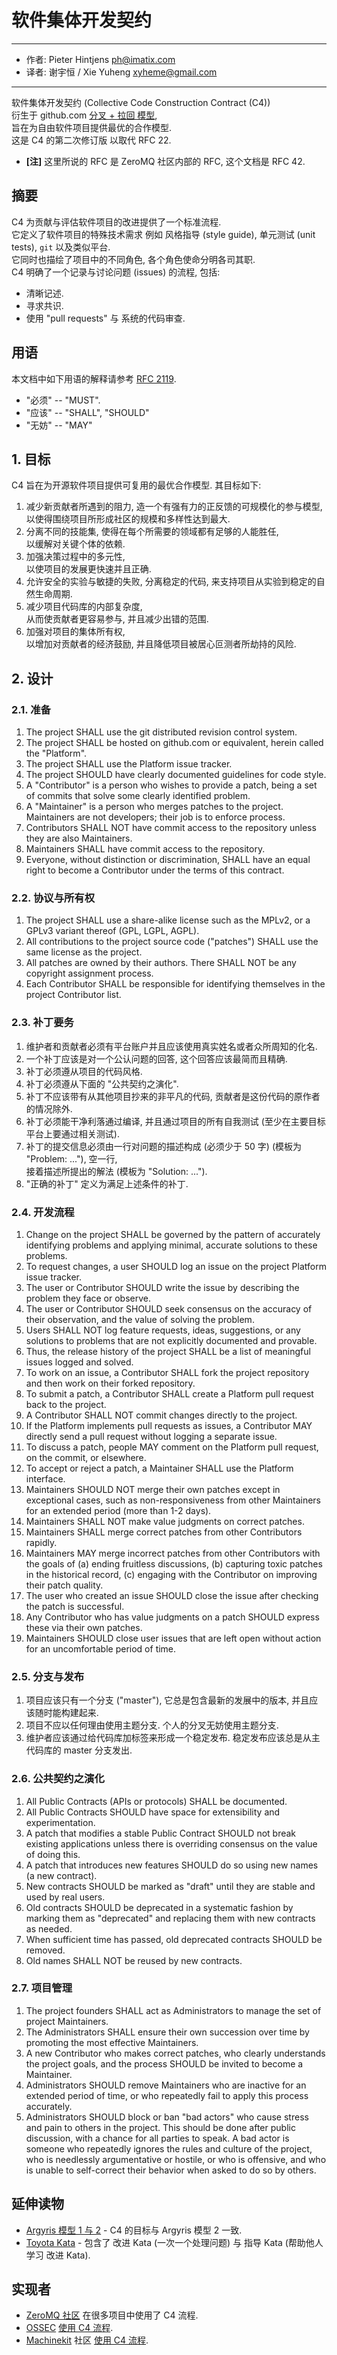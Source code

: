# 软件集体开发契约

------
- 作者: Pieter Hintjens <ph@imatix.com>
- 译者: 谢宇恒 / Xie Yuheng <xyheme@gmail.com>
------

软件集体开发契约 (Collective Code Construction Contract (C4)) <br>
衍生于 github.com [分叉 + 拉回 模型](https://help.github.com/articles/about-pull-requests/), <br>
旨在为自由软件项目提供最优的合作模型. <br>
这是 C4 的第二次修订版 以取代 RFC 22.

- **[注]** 这里所说的 RFC 是 ZeroMQ 社区内部的 RFC, 这个文档是 RFC 42.

## 摘要

C4 为贡献与评估软件项目的改进提供了一个标准流程. <br>
它定义了软件项目的特殊技术需求 例如 风格指导 (style guide), 单元测试 (unit tests), `git` 以及类似平台. <br>
它同时也描绘了项目中的不同角色, 各个角色使命分明各司其职. <br>
C4 明确了一个记录与讨论问题 (issues) 的流程, 包括:
- 清晰记述.
- 寻求共识.
- 使用 "pull requests" 与 系统的代码审查.

## 用语

本文档中如下用语的解释请参考 [RFC 2119](http://tools.ietf.org/html/rfc2119).
- "必须" -- "MUST".
- "应该" -- "SHALL", "SHOULD"
- "无妨" -- "MAY"

## 1. 目标

C4 旨在为开源软件项目提供可复用的最优合作模型. 其目标如下:

1. 减少新贡献者所遇到的阻力, 造一个有强有力的正反馈的可规模化的参与模型, <br>
   以使得围绕项目所形成社区的规模和多样性达到最大.
1. 分离不同的技能集, 使得在每个所需要的领域都有足够的人能胜任, <br>
   以缓解对关键个体的依赖.
1. 加强决策过程中的多元性, <br>
   以使项目的发展更快速并且正确.
1. 允许安全的实验与敏捷的失败, 分离稳定的代码,
   来支持项目从实验到稳定的自然生命周期. <br>
1. 减少项目代码库的内部复杂度, <br>
   从而使贡献者更容易参与, 并且减少出错的范围.
1. 加强对项目的集体所有权, <br>
   以增加对贡献者的经济鼓励, 并且降低项目被居心叵测者所劫持的风险.

## 2. 设计

### 2.1. 准备

1. The project SHALL use the git distributed revision control system.
1. The project SHALL be hosted on github.com or equivalent, herein called the "Platform".
1. The project SHALL use the Platform issue tracker.
1. The project SHOULD have clearly documented guidelines for code style.
1. A "Contributor" is a person who wishes to provide a patch, being a set of commits that solve some clearly identified problem.
1. A "Maintainer" is a person who merges patches to the project. Maintainers are not developers; their job is to enforce process.
1. Contributors SHALL NOT have commit access to the repository unless they are also Maintainers.
1. Maintainers SHALL have commit access to the repository.
1. Everyone, without distinction or discrimination, SHALL have an equal right to become a Contributor under the terms of this contract.

### 2.2. 协议与所有权

1. The project SHALL use a share-alike license such as the MPLv2, or a GPLv3 variant thereof (GPL, LGPL, AGPL).
1. All contributions to the project source code ("patches") SHALL use the same license as the project.
1. All patches are owned by their authors. There SHALL NOT be any copyright assignment process.
1. Each Contributor SHALL be responsible for identifying themselves in the project Contributor list.

### 2.3. 补丁要务

1. 维护者和贡献者必须有平台账户并且应该使用真实姓名或者众所周知的化名.
1. 一个补丁应该是对一个公认问题的回答, 这个回答应该最简而且精确.
1. 补丁必须遵从项目的代码风格.
1. 补丁必须遵从下面的 "公共契约之演化".
1. 补丁不应该带有从其他项目抄来的非平凡的代码, 贡献者是这份代码的原作者的情况除外.
1. 补丁必须能干净利落通过编译, 并且通过项目的所有自我测试 (至少在主要目标平台上要通过相关测试).
1. 补丁的提交信息必须由一行对问题的描述构成 (必须少于 50 字) (模板为 "Problem: ..."), 空一行, <br>
   接着描述所提出的解法 (模板为 "Solution: ...").
1. "正确的补丁" 定义为满足上述条件的补丁.

### 2.4. 开发流程

1. Change on the project SHALL be governed by the pattern of accurately identifying problems and applying minimal, accurate solutions to these problems.
1. To request changes, a user SHOULD log an issue on the project Platform issue tracker.
1. The user or Contributor SHOULD write the issue by describing the problem they face or observe.
1. The user or Contributor SHOULD seek consensus on the accuracy of their observation, and the value of solving the problem.
1. Users SHALL NOT log feature requests, ideas, suggestions, or any solutions to problems that are not explicitly documented and provable.
1. Thus, the release history of the project SHALL be a list of meaningful issues logged and solved.
1. To work on an issue, a Contributor SHALL fork the project repository and then work on their forked repository.
1. To submit a patch, a Contributor SHALL create a Platform pull request back to the project.
1. A Contributor SHALL NOT commit changes directly to the project.
1. If the Platform implements pull requests as issues, a Contributor MAY directly send a pull request without logging a separate issue.
1. To discuss a patch, people MAY comment on the Platform pull request, on the commit, or elsewhere.
1. To accept or reject a patch, a Maintainer SHALL use the Platform interface.
1. Maintainers SHOULD NOT merge their own patches except in exceptional cases, such as non-responsiveness from other Maintainers for an extended period (more than 1-2 days).
1. Maintainers SHALL NOT make value judgments on correct patches.
1. Maintainers SHALL merge correct patches from other Contributors rapidly.
1. Maintainers MAY merge incorrect patches from other Contributors with the goals of (a) ending fruitless discussions, (b) capturing toxic patches in the historical record, (c) engaging with the Contributor on improving their patch quality.
1. The user who created an issue SHOULD close the issue after checking the patch is successful.
1. Any Contributor who has value judgments on a patch SHOULD express these via their own patches.
1. Maintainers SHOULD close user issues that are left open without action for an uncomfortable period of time.

### 2.5. 分支与发布

1. 项目应该只有一个分支 ("master"), 它总是包含最新的发展中的版本, 并且应该随时能构建起来.
1. 项目不应以任何理由使用主题分支. 个人的分叉无妨使用主题分支.
1. 维护者应该通过给代码库加标签来形成一个稳定发布. 稳定发布应该总是从主代码库的 master 分支发出.

### 2.6. 公共契约之演化

1. All Public Contracts (APIs or protocols) SHALL be documented.
1. All Public Contracts SHOULD have space for extensibility and experimentation.
1. A patch that modifies a stable Public Contract SHOULD not break existing applications unless there is overriding consensus on the value of doing this.
1. A patch that introduces new features SHOULD do so using new names (a new contract).
1. New contracts SHOULD be marked as "draft" until they are stable and used by real users.
1. Old contracts SHOULD be deprecated in a systematic fashion by marking them as "deprecated" and replacing them with new contracts as needed.
1. When sufficient time has passed, old deprecated contracts SHOULD be removed.
1. Old names SHALL NOT be reused by new contracts.

### 2.7. 项目管理

1. The project founders SHALL act as Administrators to manage the set of project Maintainers.
1. The Administrators SHALL ensure their own succession over time by promoting the most effective Maintainers.
1. A new Contributor who makes correct patches, who clearly understands the project goals, and the process SHOULD be invited to become a Maintainer.
1. Administrators SHOULD remove Maintainers who are inactive for an extended period of time, or who repeatedly fail to apply this process accurately.
1. Administrators SHOULD block or ban "bad actors" who cause stress and pain to others in the project. This should be done after public discussion, with a chance for all parties to speak. A bad actor is someone who repeatedly ignores the rules and culture of the project, who is needlessly argumentative or hostile, or who is offensive, and who is unable to self-correct their behavior when asked to do so by others.

## 延伸读物

* [Argyris 模型 1 与 2](http://en.wikipedia.org/wiki/Chris_Argyris) - C4 的目标与 Argyris 模型 2 一致.
* [Toyota Kata](http://en.wikipedia.org/wiki/Toyota_Kata) - 包含了 改进 Kata (一次一个处理问题) 与 指导 Kata (帮助他人学习 改进 Kata).

## 实现者

* [ZeroMQ 社区](http://zeromq.org) 在很多项目中使用了 C4 流程.
* [OSSEC](http://www.ossec.net/) [使用 C4 流程](https://ossec-docs.readthedocs.org/en/latest/development/oRFC/orfc-1.html).
* [Machinekit](http://www.machinekit.io/) 社区 [使用 C4 流程](http://www.machinekit.io/about/).
